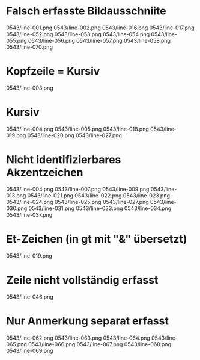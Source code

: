 # Falsch erfasste Bildausschniite
0543/line-001.png
0543/line-002.png
0543/line-016.png
0543/line-017.png
0543/line-052.png
0543/line-053.png
0543/line-054.png
0543/line-055.png
0543/line-056.png
0543/line-057.png
0543/line-058.png
0543/line-070.png
# Kopfzeile = Kursiv
0543/line-003.png
# Kursiv
0543/line-004.png
0543/line-005.png
0543/line-018.png
0543/line-019.png
0543/line-020.png
0543/line-027.png
# Nicht identifizierbares Akzentzeichen
0543/line-004.png
0543/line-007.png
0543/line-009.png
0543/line-013.png
0543/line-021.png
0543/line-022.png
0543/line-023.png
0543/line-024.png
0543/line-025.png
0543/line-027.png
0543/line-030.png
0543/line-031.png
0543/line-033.png
0543/line-034.png
0543/line-037.png
# Et-Zeichen (in gt mit "&" übersetzt)
0543/line-019.png
# Zeile nicht vollständig erfasst
0543/line-046.png
# Nur Anmerkung separat erfasst
0543/line-062.png
0543/line-063.png
0543/line-064.png
0543/line-065.png
0543/line-066.png
0543/line-067.png
0543/line-068.png
0543/line-069.png

